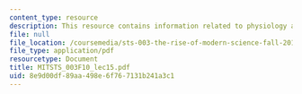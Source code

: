 ```yaml
---
content_type: resource
description: This resource contains information related to physiology and experiment.
file: null
file_location: /coursemedia/sts-003-the-rise-of-modern-science-fall-2010/8e9d00df89aa498e6f767131b241a3c1_MITSTS_003F10_lec15.pdf
file_type: application/pdf
resourcetype: Document
title: MITSTS_003F10_lec15.pdf
uid: 8e9d00df-89aa-498e-6f76-7131b241a3c1
---
```

